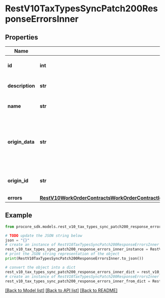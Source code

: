# RestV10TaxTypesSyncPatch200ResponseErrorsInner


## Properties

Name | Type | Description | Notes
------------ | ------------- | ------------- | -------------
**id** | **int** | The ID of the Tax Type | [optional] 
**description** | **str** | Description of the Tax Type | [optional] 
**name** | **str** | The Name of the Tax Type | [optional] 
**origin_data** | **str** | Additional Third-party Metadata for the Tax Type. Note: This is a free-form text field. | [optional] 
**origin_id** | **str** | The Third-party ID of the Tax Type | [optional] 
**errors** | [**RestV10WorkOrderContractsWorkOrderContractIdLineItemsSyncPatch200ResponseErrorsInnerAllOfErrors**](RestV10WorkOrderContractsWorkOrderContractIdLineItemsSyncPatch200ResponseErrorsInnerAllOfErrors.md) |  | [optional] 

## Example

```python
from procore_sdk.models.rest_v10_tax_types_sync_patch200_response_errors_inner import RestV10TaxTypesSyncPatch200ResponseErrorsInner

# TODO update the JSON string below
json = "{}"
# create an instance of RestV10TaxTypesSyncPatch200ResponseErrorsInner from a JSON string
rest_v10_tax_types_sync_patch200_response_errors_inner_instance = RestV10TaxTypesSyncPatch200ResponseErrorsInner.from_json(json)
# print the JSON string representation of the object
print(RestV10TaxTypesSyncPatch200ResponseErrorsInner.to_json())

# convert the object into a dict
rest_v10_tax_types_sync_patch200_response_errors_inner_dict = rest_v10_tax_types_sync_patch200_response_errors_inner_instance.to_dict()
# create an instance of RestV10TaxTypesSyncPatch200ResponseErrorsInner from a dict
rest_v10_tax_types_sync_patch200_response_errors_inner_from_dict = RestV10TaxTypesSyncPatch200ResponseErrorsInner.from_dict(rest_v10_tax_types_sync_patch200_response_errors_inner_dict)
```
[[Back to Model list]](../README.md#documentation-for-models) [[Back to API list]](../README.md#documentation-for-api-endpoints) [[Back to README]](../README.md)


